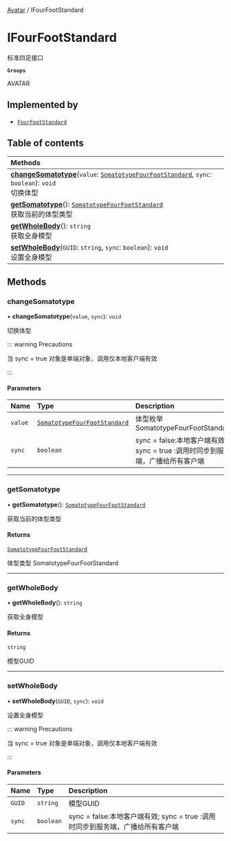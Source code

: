[Avatar](../groups/Avatar.Avatar.md) / IFourFootStandard

# IFourFootStandard <Badge type="tip" text="Interface" /> <Score text="IFourFootStandard" />

标准四足接口

**`Groups`**

AVATAR

## Implemented by

- [`FourFootStandard`](../classes/Gameplay.FourFootStandard.md)

## Table of contents

| Methods |
| :-----|
| **[changeSomatotype](Gameplay.IFourFootStandard.md#changesomatotype)**(`value`: [`SomatotypeFourFootStandard`](../enums/Gameplay.SomatotypeFourFootStandard.md), `sync`: `boolean`): `void` <br> 切换体型|
| **[getSomatotype](Gameplay.IFourFootStandard.md#getsomatotype)**(): [`SomatotypeFourFootStandard`](../enums/Gameplay.SomatotypeFourFootStandard.md) <br> 获取当前的体型类型|
| **[getWholeBody](Gameplay.IFourFootStandard.md#getwholebody)**(): `string` <br> 获取全身模型|
| **[setWholeBody](Gameplay.IFourFootStandard.md#setwholebody)**(`GUID`: `string`, `sync`: `boolean`): `void` <br> 设置全身模型|

## Methods

### changeSomatotype <Score text="changeSomatotype" /> 

• **changeSomatotype**(`value`, `sync`): `void` 

切换体型

::: warning Precautions

当 sync = true 对象是单端对象，调用仅本地客户端有效

:::


#### Parameters

| Name | Type | Description |
| :------ | :------ | :------ |
| `value` | [`SomatotypeFourFootStandard`](../enums/Gameplay.SomatotypeFourFootStandard.md) |  体型枚举 SomatotypeFourFootStandard |
| `sync` | `boolean` | sync = false:本地客户端有效; sync = true :调用时同步到服务端，广播给所有客户端 |


___

### getSomatotype <Score text="getSomatotype" /> 

• **getSomatotype**(): [`SomatotypeFourFootStandard`](../enums/Gameplay.SomatotypeFourFootStandard.md) 

获取当前的体型类型


#### Returns

[`SomatotypeFourFootStandard`](../enums/Gameplay.SomatotypeFourFootStandard.md)

体型类型 SomatotypeFourFootStandard

___

### getWholeBody <Score text="getWholeBody" /> 

• **getWholeBody**(): `string` 

获取全身模型


#### Returns

`string`

模型GUID

___

### setWholeBody <Score text="setWholeBody" /> 

• **setWholeBody**(`GUID`, `sync`): `void` 

设置全身模型

::: warning Precautions

当 sync = true 对象是单端对象，调用仅本地客户端有效

:::


#### Parameters

| Name | Type | Description |
| :------ | :------ | :------ |
| `GUID` | `string` | 模型GUID |
| `sync` | `boolean` | sync = false:本地客户端有效; sync = true :调用时同步到服务端，广播给所有客户端 |

